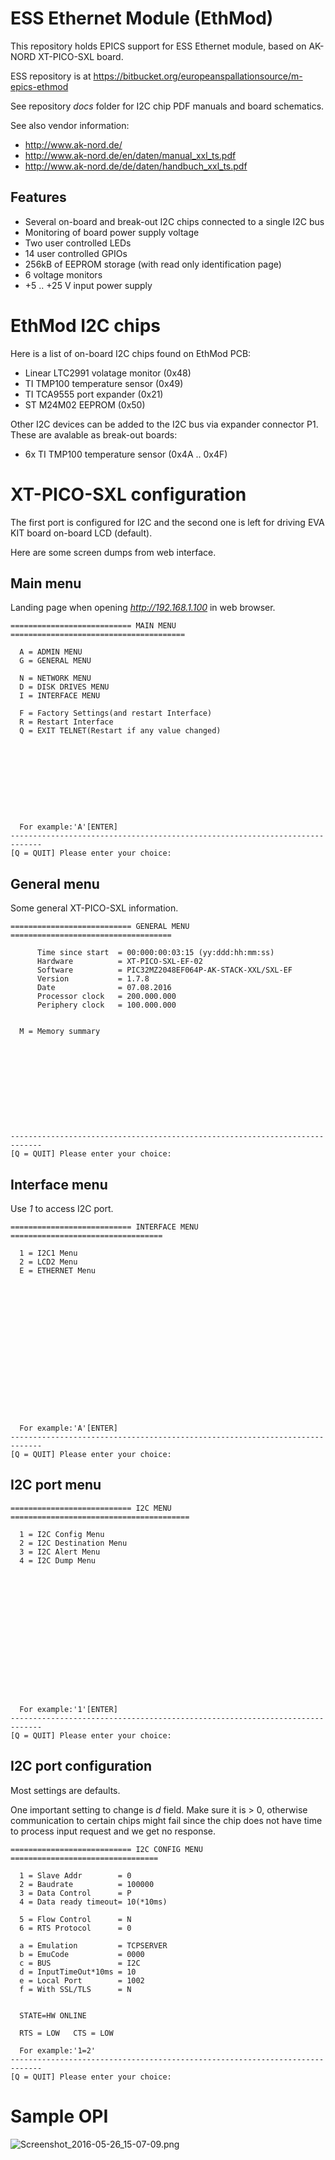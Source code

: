 # ESS Ethernet Module (EthMod)

This repository holds EPICS support for ESS Ethernet module, based on
AK-NORD XT-PICO-SXL board.

ESS repository is at https://bitbucket.org/europeanspallationsource/m-epics-ethmod

See repository _docs_ folder for I2C chip PDF manuals and board schematics.

See also vendor information:

* http://www.ak-nord.de/
* http://www.ak-nord.de/en/daten/manual_xxl_ts.pdf
* http://www.ak-nord.de/de/daten/handbuch_xxl_ts.pdf


## Features

* Several on-board and break-out I2C chips connected to a single I2C bus
* Monitoring of board power supply voltage
* Two user controlled LEDs
* 14 user controlled GPIOs
* 256kB of EEPROM storage (with read only identification page)
* 6 voltage monitors
* +5 .. +25 V input power supply


# EthMod I2C chips

Here is a list of on-board I2C chips found on EthMod PCB:

* Linear LTC2991 volatage monitor (0x48)
* TI TMP100 temperature sensor (0x49)
* TI TCA9555 port expander (0x21)
* ST M24M02 EEPROM (0x50)

Other I2C devices can be added to the I2C bus via expander connector P1. These
are avalable as break-out boards:

* 6x TI TMP100 temperature sensor (0x4A .. 0x4F) 

# XT-PICO-SXL configuration

The first port is configured for I2C and the second one is left for
driving EVA KIT board on-board LCD (default).

Here are some screen dumps from web interface. 

## Main menu

Landing page when opening *http://192.168.1.100* in web browser.

	=========================== MAIN MENU =======================================
	
	  A = ADMIN MENU
	  G = GENERAL MENU
	
	  N = NETWORK MENU
	  D = DISK DRIVES MENU
	  I = INTERFACE MENU
	
	  F = Factory Settings(and restart Interface)
	  R = Restart Interface
	  Q = EXIT TELNET(Restart if any value changed)
	
	
	
	
	
	
	
	
	
	
	  For example:'A'[ENTER]
	-----------------------------------------------------------------------------
	[Q = QUIT] Please enter your choice:


## General menu

Some general XT-PICO-SXL information.

	=========================== GENERAL MENU ====================================
	
	      Time since start  = 00:000:00:03:15 (yy:ddd:hh:mm:ss)
	      Hardware          = XT-PICO-SXL-EF-02
	      Software          = PIC32MZ2048EF064P-AK-STACK-XXL/SXL-EF
	      Version           = 1.7.8
	      Date              = 07.08.2016
	      Processor clock   = 200.000.000
	      Periphery clock   = 100.000.000
	
	
	  M = Memory summary
	
	
	
	
	
	
	
	
	
	
	
	-----------------------------------------------------------------------------
	[Q = QUIT] Please enter your choice:


## Interface menu

Use *1* to access I2C port.
	
	=========================== INTERFACE MENU ==================================
	
	  1 = I2C1 Menu
	  2 = LCD2 Menu
	  E = ETHERNET Menu
	
	
	
	
	
	
	
	
	
	
	
	
	
	
	
	
	
	  For example:'A'[ENTER]
	-----------------------------------------------------------------------------
	[Q = QUIT] Please enter your choice:
	
## I2C port menu

	=========================== I2C MENU ========================================
	
	  1 = I2C Config Menu
	  2 = I2C Destination Menu
	  3 = I2C Alert Menu
	  4 = I2C Dump Menu
	
	
	
	
	
	
	
	
	
	
	
	
	
	
	
	
	  For example:'1'[ENTER]
	-----------------------------------------------------------------------------
	[Q = QUIT] Please enter your choice:


## I2C port configuration

Most settings are defaults.

One important setting to change is *d* field. Make sure it is > 0, otherwise
communication to certain chips might fail since the chip does not have time to
process input request and we get no response.

	=========================== I2C CONFIG MENU =================================
	
	  1 = Slave Addr        = 0
	  2 = Baudrate          = 100000
	  3 = Data Control      = P
	  4 = Data ready timeout= 10(*10ms)
	
	  5 = Flow Control      = N
	  6 = RTS Protocol      = 0
	
	  a = Emulation         = TCPSERVER
	  b = EmuCode           = 0000
	  c = BUS               = I2C
	  d = InputTimeOut*10ms = 10
	  e = Local Port        = 1002
	  f = With SSL/TLS      = N
	
	
	  STATE=HW ONLINE
	
	  RTS = LOW   CTS = LOW 
	
	  For example:'1=2'
	-----------------------------------------------------------------------------
	[Q = QUIT] Please enter your choice:



# Sample OPI

![Screenshot_2016-05-26_15-07-09.png](https://bitbucket.org/repo/zkaz5r/images/461379777-Screenshot_2016-05-26_15-07-09.png)